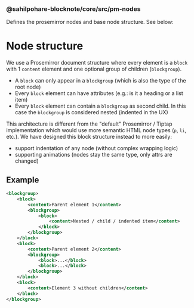 ### @sahilpohare-blocknote/core/src/pm-nodes

Defines the prosemirror nodes and base node structure. See below:

# Node structure

We use a Prosemirror document structure where every element is a `block` with 1 `content` element and one optional group of children (`blockgroup`).

- A `block` can only appear in a `blockgroup` (which is also the type of the root node)
- Every `block` element can have attributes (e.g.: is it a heading or a list item)
- Every `block` element can contain a `blockgroup` as second child. In this case the `blockgroup` is considered nested (indented in the UX)

This architecture is different from the "default" Prosemirror / Tiptap implementation which would use more semantic HTML node types (`p`, `li`, etc.). We have designed this block structure instead to more easily:

- support indentation of any node (without complex wrapping logic)
- supporting animations (nodes stay the same type, only attrs are changed)

## Example

```xml
<blockgroup>
    <block>
        <content>Parent element 1</content>
        <blockgroup>
            <block>
                <content>Nested / child / indented item</content>
            </block>
        </blockgroup>
    </block>
    <block>
        <content>Parent element 2</content>
        <blockgroup>
            <block>...</block>
            <block>...</block>
        </blockgroup>
    </block>
    <block>
        <content>Element 3 without children</content>
    </block>
</blockgroup>
```
